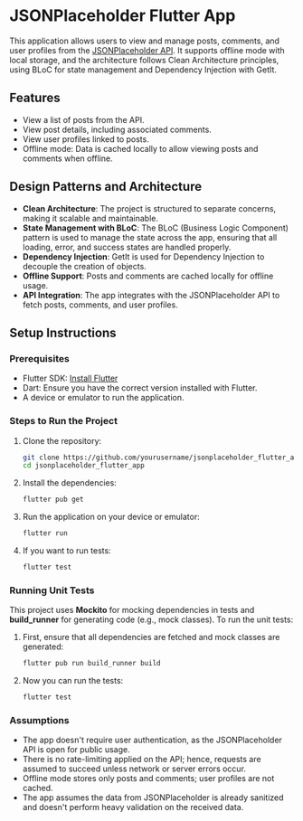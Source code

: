 # JSONPlaceholder Flutter App

This application allows users to view and manage posts, comments, and user profiles from the [JSONPlaceholder API](https://jsonplaceholder.typicode.com/). It supports offline mode with local storage, and the architecture follows Clean Architecture principles, using BLoC for state management and Dependency Injection with GetIt.

## Features
- View a list of posts from the API.
- View post details, including associated comments.
- View user profiles linked to posts.
- Offline mode: Data is cached locally to allow viewing posts and comments when offline.

## Design Patterns and Architecture
- **Clean Architecture**: The project is structured to separate concerns, making it scalable and maintainable.
- **State Management with BLoC**: The BLoC (Business Logic Component) pattern is used to manage the state across the app, ensuring that all loading, error, and success states are handled properly.
- **Dependency Injection**: GetIt is used for Dependency Injection to decouple the creation of objects.
- **Offline Support**: Posts and comments are cached locally for offline usage.
- **API Integration**: The app integrates with the JSONPlaceholder API to fetch posts, comments, and user profiles.

## Setup Instructions

### Prerequisites
- Flutter SDK: [Install Flutter](https://flutter.dev/docs/get-started/install)
- Dart: Ensure you have the correct version installed with Flutter.
- A device or emulator to run the application.

### Steps to Run the Project
1. Clone the repository:
   ```bash
   git clone https://github.com/yourusername/jsonplaceholder_flutter_app.git
   cd jsonplaceholder_flutter_app
   ```

2. Install the dependencies:
   ```bash
   flutter pub get
   ```

3. Run the application on your device or emulator:
   ```bash
   flutter run
   ```

4. If you want to run tests:
   ```bash
   flutter test
   ```

### Running Unit Tests

This project uses **Mockito** for mocking dependencies in tests and **build_runner** for generating code (e.g., mock classes). To run the unit tests:

1. First, ensure that all dependencies are fetched and mock classes are generated:
   ```bash
   flutter pub run build_runner build
   ```

2. Now you can run the tests:
   ```bash
   flutter test
   ```

### Assumptions
- The app doesn't require user authentication, as the JSONPlaceholder API is open for public usage.
- There is no rate-limiting applied on the API; hence, requests are assumed to succeed unless network or server errors occur.
- Offline mode stores only posts and comments; user profiles are not cached.
- The app assumes the data from JSONPlaceholder is already sanitized and doesn't perform heavy validation on the received data.
